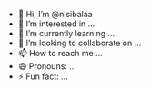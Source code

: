 - 👋 Hi, I’m @nisibalaa
- 👀 I’m interested in ...
- 🌱 I’m currently learning ...
- 💞️ I’m looking to collaborate on ...
- 📫 How to reach me ...
- 😄 Pronouns: ...
- ⚡ Fun fact: ...

<!---
nisibalaa/nisibalaa is a ✨ special ✨ repository because its `README.md` (this file) appears on your GitHub profile.
You can click the Preview link to take a look at your changes.
--->

